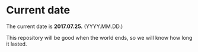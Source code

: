 # Current date

The current date is **2017.07.25.** (YYYY.MM.DD.)

This repository will be good when the world ends, so we will know how long it lasted.